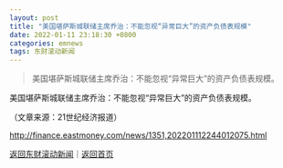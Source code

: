 ```yaml
---
layout: post
title: "美国堪萨斯城联储主席乔治：不能忽视“异常巨大”的资产负债表规模"
date: 2022-01-11 23:18:30 +0800
categories: emnews
tags: 东财滚动新闻
---
```

> 美国堪萨斯城联储主席乔治：不能忽视“异常巨大”的资产负债表规模。

<p>美国堪萨斯城联储主席乔治：不能忽视“异常巨大”的资产负债表规模。</p><p class="em_media">（文章来源：21世纪经济报道）</p>

<http://finance.eastmoney.com/news/1351,202201112244012075.html>

[返回东财滚动新闻](//finews.withounder.com/emnews/)｜[返回首页](//finews.withounder.com/)